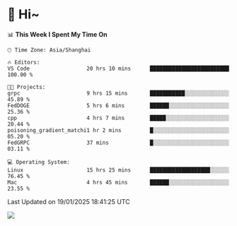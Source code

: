 # 👋 Hi~

<!--START_SECTION:waka-->
📊 **This Week I Spent My Time On** 

```text
🕑︎ Time Zone: Asia/Shanghai

🔥 Editors: 
VS Code                  20 hrs 10 mins      █████████████████████████   100.00 % 

🐱‍💻 Projects: 
grpc                     9 hrs 15 mins       ███████████░░░░░░░░░░░░░░   45.89 % 
FedDOGE                  5 hrs 6 mins        ██████░░░░░░░░░░░░░░░░░░░   25.36 % 
cpp                      4 hrs 7 mins        █████░░░░░░░░░░░░░░░░░░░░   20.44 % 
poisoning_gradient_matchi1 hr 2 mins         █░░░░░░░░░░░░░░░░░░░░░░░░   05.20 % 
FedGRPC                  37 mins             █░░░░░░░░░░░░░░░░░░░░░░░░   03.11 % 

💻 Operating System: 
Linux                    15 hrs 25 mins      ███████████████████░░░░░░   76.45 % 
Mac                      4 hrs 45 mins       ██████░░░░░░░░░░░░░░░░░░░   23.55 % 
```


 Last Updated on 19/01/2025 18:41:25 UTC
<!--END_SECTION:waka-->

![](https://komarev.com/ghpvc/?username=lvdongyi&label=Profile%20views&color=0e75b6&style=flat)

<!---
lvdongyi/lvdongyi is a ✨ special ✨ repository because its `README.md` (this file) appears on your GitHub profile.
You can click the Preview link to take a look at your changes.
--->
